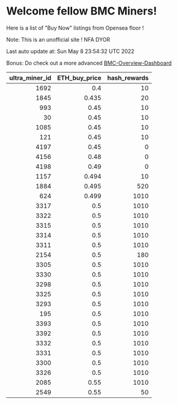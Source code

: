 # Welcome fellow BMC Miners!
Here is a list of "Buy Now" listings from Opensea floor !

Note: This is an unofficial site ! NFA DYOR

Last auto update at: Sun May  8 23:54:32 UTC 2022

Bonus: Do check out a more advanced [BMC-Overview-Dashboard](https://dune.com/defifunk/BMC-Overview-Dashboard)


|   ultra_miner_id |   ETH_buy_price |   hash_rewards |
|-----------------:|----------------:|---------------:|
|             1692 |           0.4   |             10 |
|             1845 |           0.435 |             20 |
|              993 |           0.45  |             10 |
|               30 |           0.45  |             10 |
|             1085 |           0.45  |             10 |
|              121 |           0.45  |             10 |
|             4197 |           0.45  |              0 |
|             4156 |           0.48  |              0 |
|             4198 |           0.49  |              0 |
|             1157 |           0.494 |             10 |
|             1884 |           0.495 |            520 |
|              624 |           0.499 |           1010 |
|             3317 |           0.5   |           1010 |
|             3322 |           0.5   |           1010 |
|             3315 |           0.5   |           1010 |
|             3314 |           0.5   |           1010 |
|             3311 |           0.5   |           1010 |
|             2154 |           0.5   |            180 |
|             3305 |           0.5   |           1010 |
|             3330 |           0.5   |           1010 |
|             3298 |           0.5   |           1010 |
|             3325 |           0.5   |           1010 |
|             3293 |           0.5   |           1010 |
|              195 |           0.5   |           1010 |
|             3393 |           0.5   |           1010 |
|             3392 |           0.5   |           1010 |
|             3332 |           0.5   |           1010 |
|             3331 |           0.5   |           1010 |
|             3300 |           0.5   |           1010 |
|             3326 |           0.5   |           1010 |
|             2085 |           0.55  |           1010 |
|             2549 |           0.55  |             50 |